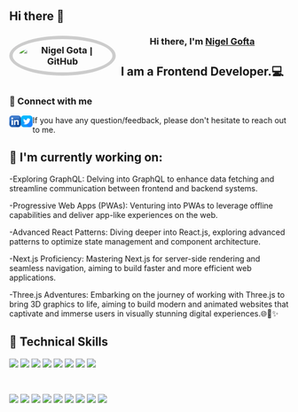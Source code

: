 ## Hi there 👋

<h3 align="center">
    <img align="left" style="width: 160px; padding:10px; border: 6px solid #ccc; border-radius: 150%;" src="https://yt3.ggpht.com/a/AATXAJzJ_uH_xUlDnQNCXLvGYJu_52I2YiUnKknrHg=s900-c-k-c0xffffffff-no-rj-mo" alt="Nigel Gota | GitHub" width="21px" />

 Hi there, I'm <a href="https://www.linkedin.com/in/nigel-edem-gota-a00039201" target="_blank" rel="noreferrer">Nigel Gofta</a>
</h3>

<h2 align="center">
    I am a Frontend Developer.💻
</h2>

### 🤝 Connect with me

<a href="https://www.linkedin.com/in/nigel-edem-gota-a00039201"><img align="left" src="https://raw.githubusercontent.com/HeyMrQuaidoo/HeyMrQuaidoo/main/images/linkedin.png" alt="Nigel Gota | LinkedIn" width="21px"/></a>
<a href="https://twitter.com/n4nigel"><img align="left" src="https://raw.githubusercontent.com/HeyMrQuaidoo/HeyMrQuaidoo/main/images/twitter.png" alt="Ghavenor | Twitter" width="21px"/></a>

If you have any question/feedback, please don't hesitate to reach out to me.




## 🔭 I'm currently working on:

-Exploring GraphQL: Delving into GraphQL to enhance data fetching and streamline communication between frontend and backend systems. <br>

-Progressive Web Apps (PWAs): Venturing into PWAs to leverage offline capabilities and deliver app-like experiences on the web. <br>

-Advanced React Patterns: Diving deeper into React.js, exploring advanced patterns to optimize state management and component architecture. <br>

-Next.js Proficiency: Mastering Next.js for server-side rendering and seamless navigation, aiming to build faster and more efficient web applications. <br>

-Three.js Adventures: Embarking on the journey of working with Three.js to bring 3D graphics to life, aiming to build modern and animated websites that captivate and immerse users in visually stunning digital experiences.🌐🚀✨

<h2>💼 Technical Skills</h2> 

![](https://img.shields.io/badge/Code-Python-informational?style=flat&logo=Python&color=3776AB)
![](https://img.shields.io/badge/Code-React-informational?style=flat&logo=react&color=61DAFB)
![](https://img.shields.io/badge/Code-JavaScript-informational?style=flat&logo=JavaScript&color=F7DF1E)
![](https://img.shields.io/badge/Code-Node-informational?style=flat&logo=Node&color=339933)
![](https://img.shields.io/badge/Code-Tailwind-informational?style=flat&logo=Tailwind&color=yellow)
![](https://img.shields.io/badge/Code-HTML5-informational?style=flat&logo=HTML5&color=E34F26)
![](https://img.shields.io/badge/Code-CSS3-informational?style=flat&logo=CSS3&color=1572B6)
![](https://img.shields.io/badge/Code-TypeScript-informational?style=flat&logo=TypeScript&color=F7DF1E)

</br>

![](https://img.shields.io/badge/Tools-Git-informational?style=flat&logo=Git&color=F05032)
![](https://img.shields.io/badge/Tools-GitHub-informational?style=flat&logo=GitHub&color=181717)
![](https://img.shields.io/badge/Tools-NPM-informational?style=flat&logo=NPM&color=CB3837)
![](https://img.shields.io/badge/Tools-Docker-informational?style=flat&logo=Docker&color=2496ED)
![](https://img.shields.io/badge/Tools-Kubernetes-informational?style=flat&logo=Kubernetes&color=326CE5)
![](https://img.shields.io/badge/Tools-CircleCI-informational?style=flat&logo=CircleCI&color=343434)
![](https://img.shields.io/badge/Tools-Ansible-informational?style=flat&logo=Ansible&color=EE0000)
![](https://img.shields.io/badge/Tools-Cypress-informational?style=flat&logo=Cypress&color=17202C)
![](https://img.shields.io/badge/Tools-AWS-informational?style=flat&logo=AWS&color=FF9900)
